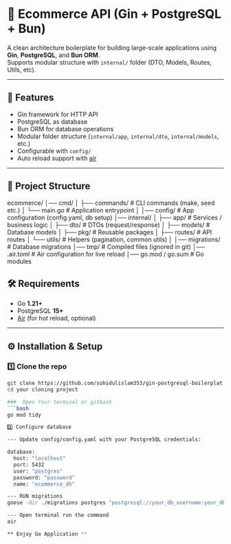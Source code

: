 # 🛒 Ecommerce API (Gin + PostgreSQL + Bun)

A clean architecture boilerplate for building large-scale applications using **Gin**, **PostgreSQL**, and **Bun ORM**.  
Supports modular structure with `internal/` folder (DTO, Models, Routes, Utils, etc).

---

## 🚀 Features
- Gin framework for HTTP API
- PostgreSQL as database
- Bun ORM for database operations
- Modular folder structure (`internal/app`, `internal/dto`, `internal/models`, etc.)
- Configurable with `config/`
- Auto reload support with [air](https://github.com/cosmtrek/air)

---

## 📂 Project Structure
ecommerce/
│── cmd/
│ ├── commands/ # CLI commands (make, seed etc.)
│ └── main.go # Application entrypoint
│
│── config/ # App configuration (config.yaml, db setup)
│── internal/
│ ├── app/ # Services / business logic
│ ├── dto/ # DTOs (request/response)
│ ├── models/ # Database models
│ ├── pkg/ # Reusable packages
│ ├── routes/ # API routes
│ └── utils/ # Helpers (pagination, common utils)
│
│── migrations/ # Database migrations
│── tmp/ # Compiled files (ignored in git)
│── .air.toml # Air configuration for live reload
│── go.mod / go.sum # Go modules

## 🛠️ Requirements
- Go **1.21+**
- PostgreSQL **15+**
- [Air](https://github.com/cosmtrek/air) (for hot reload, optional)

---

## ⚙️ Installation & Setup

### 1️⃣ Clone the repo
```bash
git clone https://github.com/sohidulislam353/gin-postgresql-boilerplat.git
cd your cloning project

###  Open Your terminal or gitbash
```bash
go mod tidy

3️⃣ Configure database

--- Update config/config.yaml with your PostgreSQL credentials:

database:
  host: "localhost"
  port: 5432
  user: "postgres"
  password: "password"
  name: "ecommerce_db"

--- RUN migrations
goose -dir ./migrations postgres "postgresql://your_db_username:your_db_password@localhost:5432/ecommerce?sslmode=disable" up  [run all migrations]

--- Open terminal run the command
air

** Enjoy Go Application **